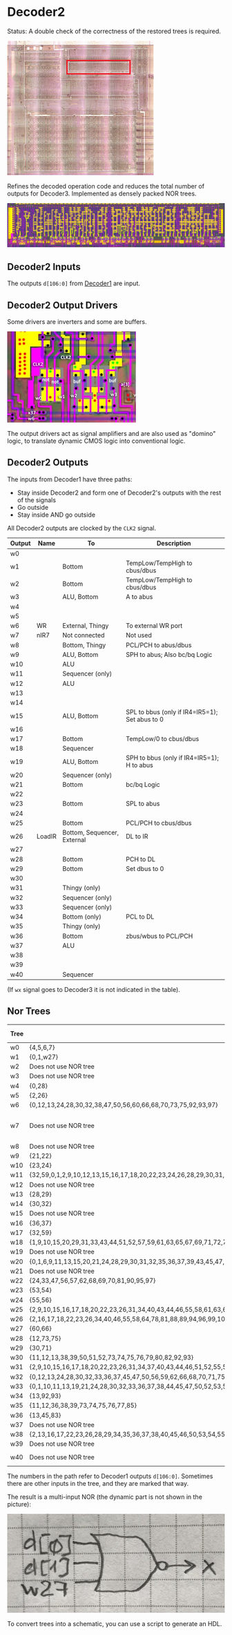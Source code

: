 # Decoder2

Status: A double check of the correctness of the restored trees is required.

![locator_decoder2](/imgstore/locator_decoder2.png)

Refines the decoded operation code and reduces the total number of outputs for Decoder3. Implemented as densely packed NOR trees.

![decoder2](/imgstore/decoder2.jpg)

## Decoder2 Inputs

The outputs `d[106:0]` from [Decoder1](decoder1.md) are input.

## Decoder2 Output Drivers

Some drivers are inverters and some are buffers.

![decoder2_drv](/imgstore/modules/decoder2_drv.jpg)

The output drivers act as signal amplifiers and are also used as "domino" logic, to translate dynamic CMOS logic into conventional logic.

## Decoder2 Outputs

The inputs from Decoder1 have three paths:
- Stay inside Decoder2 and form one of Decoder2's outputs with the rest of the signals
- Go outside
- Stay inside AND go outside

All Decoder2 outputs are clocked by the `CLK2` signal.

|Output|Name|To|Description|
|---|---|---|---|
|w0| | | |
|w1| |Bottom|TempLow/TempHigh to cbus/dbus|
|w2| |Bottom|TempLow/TempHigh to cbus/dbus|
|w3| |ALU, Bottom|A to abus|
|w4| | | |
|w5| | | |
|w6|WR|External, Thingy|To external WR port|
|w7|nIR7|Not connected|Not used|
|w8| |Bottom, Thingy|PCL/PCH to abus/dbus|
|w9| |ALU, Bottom|SPH to abus; Also bc/bq Logic|
|w10| |ALU| |
|w11| |Sequencer (only)| |
|w12| |ALU| |
|w13| | | |
|w14| | | |
|w15| |ALU, Bottom|SPL to bbus (only if IR4=IR5=1); Set abus to 0|
|w16| | | |
|w17| |Bottom|TempLow/0 to cbus/dbus|
|w18| |Sequencer| |
|w19| |ALU, Bottom|SPH to bbus (only if IR4=IR5=1); H to abus|
|w20| |Sequencer (only)| |
|w21| |Bottom|bc/bq Logic|
|w22| | | |
|w23| |Bottom|SPL to abus|
|w24| | | |
|w25| |Bottom|PCL/PCH to cbus/dbus|
|w26|LoadIR|Bottom, Sequencer, External|DL to IR|
|w27| | | |
|w28| |Bottom|PCH to DL|
|w29| |Bottom|Set dbus to 0|
|w30| | | |
|w31| |Thingy (only)| |
|w32| |Sequencer (only)| |
|w33| |Sequencer (only)| |
|w34| |Bottom (only)|PCL to DL|
|w35| |Thingy (only)| |
|w36| |Bottom|zbus/wbus to PCL/PCH|
|w37| |ALU| |
|w38| | | |
|w39| | | |
|w40| |Sequencer| |

(If `wx` signal goes to Decoder3 it is not indicated in the table).

## Nor Trees

|Tree|Paths|Output Driver|
|---|---|---|
|w0|{4,5,6,7}|not|
|w1|{0,1,w27}|not|
|w2|Does not use NOR tree|`d[103]`|
|w3|Does not use NOR tree|`d[3]`|
|w4|{0,28}|not|
|w5|{2,26}|not|
|w6|{0,12,13,24,28,30,32,38,47,50,56,60,66,68,70,73,75,92,93,97}|not|
|w7|Does not use NOR tree|`~IR[7]`. :warning: Not used (not connected).|
|w8|Does not use NOR tree|`d[19]`|
|w9|{21,22}|not|
|w10|{23,24}|not|
|w11|{32,59,0,1,2,9,10,12,13,15,16,17,18,20,22,23,24,26,28,29,30,31,33,34,38,40,43,44,46,47,50,51,52,55,56,57,58,60,61,63,64,65,66,67,68,69,70,71,72,73,75,78,79,80,81,82,86,87,88,89,90,91,92,93,94,95,96,97,98,99,100,101,102,103,104,105}|not|
|w12|Does not use NOR tree|`d[27]`|
|w13|{28,29}|not|
|w14|{30,32}|not|
|w15|Does not use NOR tree|`d[35]`|
|w16|{36,37}|not|
|w17|{32,59}|not|
|w18|{1,9,10,15,20,29,31,33,43,44,51,52,57,59,61,63,65,67,69,71,72,79,80,82,86,87,90,91,95,104,105}|not|
|w19|Does not use NOR tree|`d[46]`|
|w20|{0,1,6,9,11,13,15,20,21,24,28,29,30,31,32,35,36,37,39,43,45,47,50,51,56,57,60,61,62,63,65,66,68,69,70,72,74,76,82,83,86,92,93,95,97,104}|not|
|w21|Does not use NOR tree|`d[50]`|
|w22|{24,33,47,56,57,62,68,69,70,81,90,95,97}|not|
|w23|{53,54}|not|
|w24|{55,56}|not|
|w25|{2,9,10,15,16,17,18,20,22,23,26,31,34,40,43,44,46,55,58,61,63,64,65,67,72,77,78,86,87,88,89,91,94,96,99,100,101,102,104,105}|not|
|w26|{2,16,17,18,22,23,26,34,40,46,55,58,64,78,81,88,89,94,96,99,100,101,102,103}|not|
|w27|{60,66}|not|
|w28|{12,73,75}|not|
|w29|{30,71}|not|
|w30|{11,12,13,38,39,50,51,52,73,74,75,76,79,80,82,92,93}|not|
|w31|{2,9,10,15,16,17,18,20,22,23,26,31,34,37,40,43,44,46,51,52,55,58,60,61,63,64,65,67,72,78,79,80,81,82,84,86,87,88,89,91,94,96,99,101,102,103,104,105}|not|
|w32|{0,12,13,24,28,30,32,33,36,37,45,47,50,56,59,62,66,68,70,71,75,76,77,83,90,91,92,93,97}|not|
|w33|{0,1,10,11,13,19,21,24,28,30,32,33,36,37,38,44,45,47,50,52,53,54,56,59,60,62,66,67,68,70,71,73,75,79,80,82,83,87,90,91,92,93,97,105}|not|
|w34|{13,92,93}|not|
|w35|{11,12,36,38,39,73,74,75,76,77,85}|not|
|w36|{13,45,83}|not|
|w37|Does not use NOR tree|`d[98]`|
|w38|{2,13,16,17,22,23,26,28,29,34,35,36,37,38,40,45,46,50,53,54,55,58,62,68,70,78,81,88,89,92,93,94,96,97,99,100,101}|not|
|w39|Does not use NOR tree|`~SeqOut_2`|
|w40|Does not use NOR tree|`w[18] & w[39]`|

The numbers in the path refer to Decoder1 outputs `d[106:0]`. Sometimes there are other inputs in the tree, and they are marked that way.

The result is a multi-input NOR (the dynamic part is not shown in the picture):

![demo_w1](/imgstore/demo_w1.jpg)

To convert trees into a schematic, you can use a script to generate an HDL.
